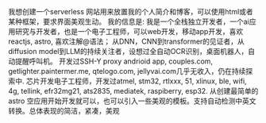 
我想创建一个serverless 网站用来放置我的个人简介和博客，可以使用html或者某种框架，要求界面美观生动。 我的信息是: 我是一个全栈独立开发者，一个ai应用研究与开发者，也是一个电子工程师，可以web开发，移动app开发，喜欢reactjs, astro, 喜欢注解@语法； 从DNN，CNN到transformer的见证者，从diffusion model到LLM的持续关注者，设想过全自动OCR识别，桌面机器人，自动提醒呼叫机。 开发过SSH-Y proxy andrioid app, couples.com, getlighter.paintermer.me, qtelogo.com, jellyvai.com几乎无收入，仍在持续探索中. 芯片开发电子工程师，开发过atmel, stm32, rtlxxx, 51, xlinux, ble, wifi, 4g, tellink, efr32mg21, ats2835, mediatek, raspiberry, esp32. 从创建最简单的astro 空应用开始开发就可以，也可以引入一些美观的模板。支持自动检测中英文转换。总体表现的简洁，紧凑，美观